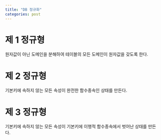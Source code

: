 ```yaml
---
title: "DB 정규화"
categories: post
---
```


# 제 1 정규형

원자값이 아닌 도메인을 분해하여 테이블의 모든 도메인이 원자값을 갖도록 한다.

# 제 2 정규형

기본키에 속하지 않는 모든 속성이 완전한 함수종속인 상태를 만든다.

# 제 3 정규형

기본키에 속하지 않는 모든 속성이 기본키에 이행적 함수종속에서 벗어난 상태를 만든다.
